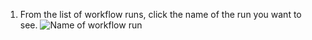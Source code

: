 1. From the list of workflow runs, click the name of the run you want to see.
   ![Name of workflow run](/assets/images/help/repository/superlinter-run-name.png)
